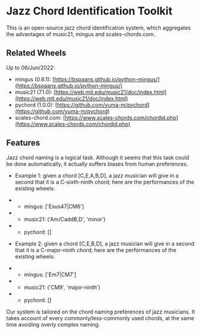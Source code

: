 # Jazz Chord Identification Toolkit

This is an open-source jazz chord identification system, which aggregates the advantages of music21, mingus and scales-chords.com.

## Related Wheels

Up to 06/Jun/2022:

- mingus (0.6.1): [https://bspaans.github.io/python-mingus/](https://bspaans.github.io/python-mingus/)
- music21 (7.1.0): [https://web.mit.edu/music21/doc/index.html](https://web.mit.edu/music21/doc/index.html)
- pychord (1.0.0): [https://github.com/yuma-m/pychord](https://github.com/yuma-m/pychord)
- scales-chord.com: [https://www.scales-chords.com/chordid.php](https://www.scales-chords.com/chordid.php)

## Features

Jazz chord naming is a logical task. Although it seems that this task could be done automatically, it actually suffers biases from human preferences. 

- Example 1: given a chord [C,E,A,B,D], a jazz musician will give in a second that it is a C-sixth-ninth chord; here are the performances of the existing wheels:
- - mingus: ['Esus47|CM6']
- - music21: ('Am/CaddB,D', 'minor')
- - pychord: []

- Example 2: given a chord [C,E,B,D], a jazz musician will give in a second that it is a C-major-ninth chord; here are the performances of the existing wheels:
- - mingus: ['Em7|CM7']
- - music21: ('CM9', 'major-ninth')
- - pychord: []

Our system is tailored on the chord naming preferences of jazz musicians. It takes account of every commonly/less-commonly used chords, at the same time avoiding overly complex naming.